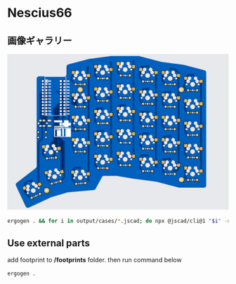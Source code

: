 # Nescius66

## 画像ギャラリー

![PCB Image](./img/pcb.png)

```bash
ergogen . && for i in output/cases/*.jscad; do npx @jscad/cli@1 "$i" -of stla; done
```

## Use external parts

add footprint to **/footprints** folder. then run command below

```bash
ergogen .
```
